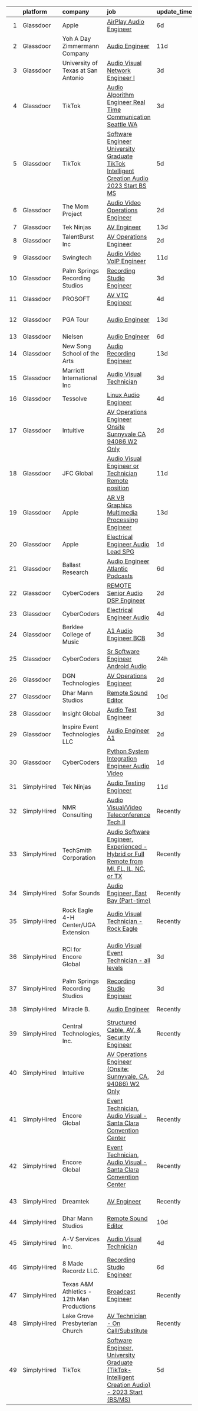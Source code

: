 

|    | platform    | company                                    | job                                                                                                                                                                                                                                                                                                                                                                                                                                                                                                                                                                                                                                                                                                                                                                                                                                                                                                                                                                                                                                                                                                                                                                                                                                                                                                                                                                                                                                                          | update_time   | location                               |
|---:|:------------|:-------------------------------------------|:-------------------------------------------------------------------------------------------------------------------------------------------------------------------------------------------------------------------------------------------------------------------------------------------------------------------------------------------------------------------------------------------------------------------------------------------------------------------------------------------------------------------------------------------------------------------------------------------------------------------------------------------------------------------------------------------------------------------------------------------------------------------------------------------------------------------------------------------------------------------------------------------------------------------------------------------------------------------------------------------------------------------------------------------------------------------------------------------------------------------------------------------------------------------------------------------------------------------------------------------------------------------------------------------------------------------------------------------------------------------------------------------------------------------------------------------------------------|:--------------|:---------------------------------------|
|  1 | Glassdoor   | Apple                                      | [AirPlay Audio Engineer](https://www.glassdoor.com/partner/jobListing.htm?pos=102&ao=1110586&s=58&guid=00000183c0c074f4b29c516a25398500&src=GD_JOB_AD&t=SR&vt=w&cs=1_a24e1bba&cb=1665386182299&jobListingId=1008182354004&cpc=F41FEAB56D215062&jrtk=3-0-1gf0c0t8njijt801-1gf0c0t9b2962000-af61adaacf7543c6--6NYlbfkN0BvKrLyj5gPmtZO9T8euul8TCxuuKNOtzRJOomxnwSEodTz2Bc-sPZlC5mDe-NOaJgYw1RELuyvyoCCPpQdcEbzX9gEuKnqfYl9Xn3EqMjxROd7JthI1LBIhPtXZlwZIPbt6Dvwy1rBA5o76PzdLSSXGFAkPY6uq7juSLfv5N34CIyrfCOMwI8XDoGB65tYR7XGD5P3rW0x8HbU5W3VHiQHieuMY-d2vi53jOAU9OGKad_yVs8dCNu_tDLMC4p2HizPzkiupHO433d9mILhzFkdei51yJAVf6KBn_wKASSenIDAp-EyquvxZTDkVHJ1eG-y56r4FGctC46DO6175IQQbXz692SvThrZ_qMDnvnLn9JQKS_pY8YRq7_23qxljtq92pAPBt70-4XgeV0e0xGKEYUQpYMR2hCpGmk9jCIFDR1sSv_Fi01fZkpOMzlupycT1oZIpmjeQTjsirQofmSosbfrfnYDOFSAVcX25GNrl8d1t618_p96hGr04unsVfQeLzEFyYhrof_EVK2N1XOTwA8muEKiUr4AekmLZw-2dzFYRnHW63rGiiylGC9ZUuhDC1bKHyblhw4fK_FblRS6LlHdcQOJZR__ma5BcZQhg_CxmTonIQlz8oopWJaxo8t3p8Fd-_JCdMDponL-KMgt8AEr7lVeFCm6qMaiDpLkk2bH_NhNxbEHuEFRJ8AnYsGjDtr_nLWQqXeogH1yNOdeCGX4FtY5G3PpX2MOvGyocB0tOpt6QrmJ4QR0m1HACJlgrF02V7ECVNSu_QlNfeMtSYZKN8vE1Pn1q25TwrMkD9HkAtpLHJuZjms7GkZP3PvxCqpm7JzvFaxvavnolYdZK4eI1MtF9w-T4cljb1MbCYPr_xtYydXXXmV489eJSLEPYHkBTdRsHDz5hIZJCXW7scPPBEMj8-X0D91hpoBXGK7VVfgrILpVfiWwGvQ3gD3-Y_wB8Tf-pEfRCiO3b7fkneNxPjxu6jzLrC9CGARU1s25nmIlI6eiD4OAE6URrncgp-8zhsj8KQ%3D%3D)                                                     | 6d            | San Diego, CA                          |
|  2 | Glassdoor   | Yoh  A Day   Zimmermann Company            | [Audio Engineer](https://www.glassdoor.com/partner/jobListing.htm?pos=110&ao=1110586&s=58&guid=00000183c0c074f4b29c516a25398500&src=GD_JOB_AD&t=SR&vt=w&ea=1&cs=1_43dc5e5a&cb=1665386182300&jobListingId=1008168977319&cpc=9908D8D4413DBB8A&jrtk=3-0-1gf0c0t8njijt801-1gf0c0t9b2962000-991c00727ab04666--6NYlbfkN0Ae6Qmv8rNb3d5rEsMPL_plhvilYeiJERi7JqghURwQ9bm7MqXbBAiykq53oyuhTftnGAEDjtrdvEKax9TaOAE1vGQZh0nFZESjP4VYG_7xSa_4rWCEzrWKocbR0_nCNRLBawiRYlgqbknJU7O6mf-aC3mcHQ-aoKhZE82IxCKpDPnzxA96Pt7pbYK4I6-SDPvGFYLFwgBxv6SIEPL8_81f_LLJOjfxAGx-Bp_6RFKlYpetoqJrRnUpTzsmdbppx5-AVpqrsDqHzU2CyrGYOOWGe1oczan1mm1EJHDCJq9BgaMNoNpjsyhlD_QjvUHA2DJw-2cvPDS0eHgA53WLFOu1KSsLuu8b7e8LUuEu8g-fmjeavWYsld96cvqn77geYOLtvh0syVSWvbzlkH5zrdhYVE8LOt2BbR_OlRQtuUZnVu8gagmhJGskuKnRODiBKfUIpLpqe_tLdYqnjjPZMm-n18BI0X1tYr7FMFOc8kTlLA%3D%3D)                                                                                                                                                                                                                                                                                                                                                                                                                                                                                                                                                                                                                        | 11d           | New York, NY                           |
|  3 | Glassdoor   | University of Texas at San Antonio         | [Audio Visual Network Engineer I](https://www.glassdoor.com/partner/jobListing.htm?pos=124&ao=1136043&s=58&guid=00000183c0c074f4b29c516a25398500&src=GD_JOB_AD&t=SR&vt=w&cs=1_a95732a0&cb=1665386182301&jobListingId=1008188227188&jrtk=3-0-1gf0c0t8njijt801-1gf0c0t9b2962000-1554d875a6262ffc-)                                                                                                                                                                                                                                                                                                                                                                                                                                                                                                                                                                                                                                                                                                                                                                                                                                                                                                                                                                                                                                                                                                                                                             | 3d            | San Antonio, TX                        |
|  4 | Glassdoor   | TikTok                                     | [Audio Algorithm Engineer  Real Time Communication  Seattle  WA ](https://www.glassdoor.com/partner/jobListing.htm?pos=125&ao=1136043&s=58&guid=00000183c0c074f4b29c516a25398500&src=GD_JOB_AD&t=SR&vt=w&cs=1_a9187c8d&cb=1665386182301&jobListingId=1008190480480&jrtk=3-0-1gf0c0t8njijt801-1gf0c0t9b2962000-2da2098a61b52854-)                                                                                                                                                                                                                                                                                                                                                                                                                                                                                                                                                                                                                                                                                                                                                                                                                                                                                                                                                                                                                                                                                                                             | 3d            | Seattle, WA                            |
|  5 | Glassdoor   | TikTok                                     | [Software Engineer  University Graduate  TikTok Intelligent Creation Audio    2023 Start  BS MS ](https://www.glassdoor.com/partner/jobListing.htm?pos=122&ao=1136043&s=58&guid=00000183c0c074f4b29c516a25398500&src=GD_JOB_AD&t=SR&vt=w&cs=1_7ec8dffc&cb=1665386182301&jobListingId=1008183407970&jrtk=3-0-1gf0c0t8njijt801-1gf0c0t9b2962000-f59c0af007e926a3-)                                                                                                                                                                                                                                                                                                                                                                                                                                                                                                                                                                                                                                                                                                                                                                                                                                                                                                                                                                                                                                                                                             | 5d            | Mountain View, CA                      |
|  6 | Glassdoor   | The Mom Project                            | [Audio Video Operations Engineer](https://www.glassdoor.com/partner/jobListing.htm?pos=108&ao=1110586&s=58&guid=00000183c0c074f4b29c516a25398500&src=GD_JOB_AD&t=SR&vt=w&cs=1_2119bf95&cb=1665386182300&jobListingId=1008193384349&cpc=9C2286EA3771AAF6&jrtk=3-0-1gf0c0t8njijt801-1gf0c0t9b2962000-777f6ff16863c816--6NYlbfkN0BDp_epf89aHDQhKpPegNJQ_ldQpEFZQsM9OcONMGxWx6pU56EKHF58QjVdAUvn2gVgwXDp70R0KkHu0kJe8u1yukRo0BSdlhu3a4lYEZF-FRALoAwhMKb7H5q2x7NewqjM5yLDFiFETIf9j6oHzqRcVdzRn-liZxBjS_HcqgJJHlZGNYY9rkXNEhb3hxz_8vpXWTTpl9RStSQzS5xX-ajXHQESoa8Duw0AYRsvJsh5eQpbfRBt4og3-wVvlJokLHa1fCurF8yKwjSvZUCl6mCXxeDqb8shvZ6mX7ODUYJW6FY7zit0Dgs-PnjrzOfxtg3LEfZsRiyqggMwtgMKG6upFE15Ge6aIZMIXio1_s0i7Mc-Td4WVeF1rNOb_ofKfbpMGPNHcBPN6sj0j1iQtQUWpOyT2dFAzFv-WCY3lIsYWMT19d1VOWE5fak6aFBOjYi30q8sfrtpmLRIrppgBLSjQHrkJ1OUdTjJCR7L_ytV5QNvXTTvKYebq1j9k9OHSkgU_7Ead1oUxhVGPQhmOzqxnEw33bRHhkx69GwuBVT50LZUx94mXapZQPmFdpjCD0Rt09VaRObvUF0uIx_AKikl)                                                                                                                                                                                                                                                                                                                                                                                                                                                                                                        | 2d            | Sunnyvale, CA                          |
|  7 | Glassdoor   | Tek Ninjas                                 | [AV Engineer](https://www.glassdoor.com/partner/jobListing.htm?pos=127&ao=1136043&s=58&guid=00000183c0c074f4b29c516a25398500&src=GD_JOB_AD&t=SR&vt=w&cs=1_af470d06&cb=1665386182302&jobListingId=1008162813217&jrtk=3-0-1gf0c0t8njijt801-1gf0c0t9b2962000-3722f641e0a8c1a9-)                                                                                                                                                                                                                                                                                                                                                                                                                                                                                                                                                                                                                                                                                                                                                                                                                                                                                                                                                                                                                                                                                                                                                                                 | 13d           | Quincy, MA                             |
|  8 | Glassdoor   | TalentBurst  Inc                           | [AV Operations Engineer](https://www.glassdoor.com/partner/jobListing.htm?pos=115&ao=1110586&s=58&guid=00000183c0c074f4b29c516a25398500&src=GD_JOB_AD&t=SR&vt=w&ea=1&cs=1_51a83cb8&cb=1665386182301&jobListingId=1008192386710&cpc=32EE424DE2B657EB&jrtk=3-0-1gf0c0t8njijt801-1gf0c0t9b2962000-903372ee6c6161b3--6NYlbfkN0AytblDjMhCTRr2PwXSTF3LlCyagmIhB_qBKYhkTsU9J6pvV_lWwrq0CuHUcQculQNEmq6qQoiB3Ir5Bh7P8TAqo_h1iYOmNaJ86JDNUDbdi0fPNwcQTRYGJERhl_0u5UtpeIr0SlhA0ZddmFGyFdrCHunHpL0gn5BTiqJw3Wl4ypaMY67JkNLTzSBNfmnphgnxi4j_fJgzJMbEzm4Mf2iIQO21MRLXyqfz4R-yEn23628SfvS1rYNAlBN7zfDedLSpSSFc1fyXQX1hdZdSZRUI8thnxIRAg6qntgugegjJkD2GlzINvnHmxMv_FcOjJGrvG2vxZRFE5pPJ5AJr7KTeMGTvHXbiq8UsGjZ9UONiaJh4FDT9MOaFx0r2ciqqy0gnPQVZkb9Htldjye3N-kK5Ss25v0EKMnDXBaKrmx4lk31ZaLuDGLnAgapMnTLmhsoc8y2_29zfmqY5OcpmbPuvadrjAJhzJrdfDVRNK3ipSCbiMVER9FC7XwwK3PG24uFkmxZYEo_BxCcGnqggMy24)                                                                                                                                                                                                                                                                                                                                                                                                                                                                                                                                                                            | 2d            | Sunnyvale, CA                          |
|  9 | Glassdoor   | Swingtech                                  | [Audio Video VoIP Engineer](https://www.glassdoor.com/partner/jobListing.htm?pos=103&ao=1110586&s=58&guid=00000183c0c074f4b29c516a25398500&src=GD_JOB_AD&t=SR&vt=w&cs=1_93144fdc&cb=1665386182299&jobListingId=1008168400054&cpc=E1C07D31E98CBB16&jrtk=3-0-1gf0c0t8njijt801-1gf0c0t9b2962000-e3b7c9fa7d4441b9--6NYlbfkN0Aj5i5kLpJoGLq7fJew31zVpWUSo-bM49eqNcHkU7Il0VVV2swAUDTNd6_r5nhCGIIGiNYaiDbWVbwCImSu5s0uZfT9zXwgRdLHfbgQc8PRN64tmZvu6YjCGk6gCkMOpOpVmAU3ptR11DjJrjVrer0V2F4uman7DMsvYdnbdd8NLjyc-A433gXQapAN3_pLlKV3nhHkN7eGnQrplpEtpwzVTiUefrdkiJpz_5sRwCMYUcL7AFAVxUiAYMEg09b-JQBTyAYLGYsF2e4vCdmMHg5W8BlXi-tgnqjMXR8dnXHJQRDkavMEgevuxRTxw6L7bdt8KMDaPiPfo9cibzEoDBN5TPtLs8FYfalzLGW6mPdDM3CsKGBQIOFYjfUX6KH98epvlwHfgKtY9p9GTovOps4ewSc_xgY0JGYKcONtY2hX0j9bnc-NWkreq6zWA2uZujF0DccOncri2oGIEsSlRIXw6AczvPxA8II%3D)                                                                                                                                                                                                                                                                                                                                                                                                                                                                                                                                                                                                                                | 11d           | Washington, DC                         |
| 10 | Glassdoor   | Palm Springs Recording Studios             | [Recording Studio Engineer](https://www.glassdoor.com/partner/jobListing.htm?pos=106&ao=1110586&s=58&guid=00000183c0c074f4b29c516a25398500&src=GD_JOB_AD&t=SR&vt=w&ea=1&cs=1_b4035699&cb=1665386182300&jobListingId=1008189291456&cpc=6FC5BA77C9A4CD78&jrtk=3-0-1gf0c0t8njijt801-1gf0c0t9b2962000-dd71ec73cd539f2a--6NYlbfkN0ATuzukLZvOA7Cxi5gGVTPK8s05ijijAIGQnHXs5Od0X7dJhkhquRt_72Gdk-6ul-5iUfwL1toi6BVn2GC0oJKyZvACafq8_vWUnCCK0dhaRrB1okxztmrqD2GvQtKV20Rhhbot858KbsugdMtaht0gaz8AQVi4ecatEnVaD4NsDGfKOaL6ZwvYb47II9M1OfIcIs_gFRlKPxhWkMk4zat1pQVJejvHFpfp61_B4N6JgRkaWQCyRoC4UaU4mJ1jihmh1o-tX-wL029pWXRC3RwF7TNTMzC2yiDsgZZCQStyx1cdc6uTGwcCsq81gDXHCX6HePL_1eK4R0sY6R_RfYsP_09FE0R0l6mC1eh8GLJD8RXCqeZM3AEJZw6BiDXukk6vStPgEuYkzeSA0EWkZgq32wFItf_vMt4zZE0AFg0F3BhFBwf2j30IlIs1NTQuDWCCGssqTVmjfAauSsKC42X6YLHpfqoUJhd5RK8ajBHkoqOBtTaqBjKjcBpfW1tCtNsaXFYOJ6xxfg%3D%3D)                                                                                                                                                                                                                                                                                                                                                                                                                                                                                                                                                                             | 3d            | Palm Springs, CA                       |
| 11 | Glassdoor   | PROSOFT                                    | [AV VTC Engineer](https://www.glassdoor.com/partner/jobListing.htm?pos=101&ao=1110586&s=58&guid=00000183c0c074f4b29c516a25398500&src=GD_JOB_AD&t=SR&vt=w&cs=1_cd047ca8&cb=1665386182299&jobListingId=1008186824374&cpc=F7BF06EBECC7ADF5&jrtk=3-0-1gf0c0t8njijt801-1gf0c0t9b2962000-7cc49aa446453d0c--6NYlbfkN0D9Tns26dJe0YZYfeLHCISRai-gqSW4bi9E-yWY-TDNnKMjI8JlI-HpBwE7hrzWZwRpO0YNmDHaqonRak7NQ_TYSLBaFn-S95zd_f8wcR31_rL5V2vE7IonuAWX39QS5mD8FLm4Zy7es3Tiu_fZEYbTPb0V0ZvCldxjB5aLnaiQCuOv30T2OFzMtbKQ_cAROPAXk-DBRYgu9rpN2c6avKQI3SfhD2ky7nB8Ypg5hol5EvGe6Z46BeH6RajKtGXMViIY2VYZATPGJb1gFTYhdsiDaxAB1zxjyfipNxb-EqeGO2U8U_nB4TrJWrRYk8fe8QgHTmdZyWD4kTxPz8Tv1HzzxR2Fm6rpVfboDHjgT9Vb8HIduFy0AfnG1B5qTyW75DJJYyJpZM0lYb8ouJ8kpcPWBDEdW5HvxzVKPpuOoPNzwqq5ioyoKrFIZfAotAMTIaPztw078DtRGT5eaD6jr_xM5WUDk9cyu7vlXpiSaD1sOsqJJwn7akFbRiVyEW8gxCD-2kXrJgr18bAiqC_x7NfHttJIqXEG_NwpVBuAwO6KhQ%3D%3D)                                                                                                                                                                                                                                                                                                                                                                                                                                                                                                                                                            | 4d            | Norfolk, VA                            |
| 12 | Glassdoor   | PGA Tour                                   | [Audio Engineer](https://www.glassdoor.com/partner/jobListing.htm?pos=121&ao=1136043&s=58&guid=00000183c0c074f4b29c516a25398500&src=GD_JOB_AD&t=SR&vt=w&cs=1_2d692f7d&cb=1665386182301&jobListingId=1008163301195&jrtk=3-0-1gf0c0t8njijt801-1gf0c0t9b2962000-52dca1eeb2ad3cf6-)                                                                                                                                                                                                                                                                                                                                                                                                                                                                                                                                                                                                                                                                                                                                                                                                                                                                                                                                                                                                                                                                                                                                                                              | 13d           | Saint Augustine, FL                    |
| 13 | Glassdoor   | Nielsen                                    | [Audio Engineer](https://www.glassdoor.com/partner/jobListing.htm?pos=119&ao=1136043&s=58&guid=00000183c0c074f4b29c516a25398500&src=GD_JOB_AD&t=SR&vt=w&ea=1&cs=1_67e7d5fa&cb=1665386182301&jobListingId=1008181738830&jrtk=3-0-1gf0c0t8njijt801-1gf0c0t9b2962000-50aa08a638fcb56f-)                                                                                                                                                                                                                                                                                                                                                                                                                                                                                                                                                                                                                                                                                                                                                                                                                                                                                                                                                                                                                                                                                                                                                                         | 6d            | Oldsmar, FL                            |
| 14 | Glassdoor   | New Song School of the Arts                | [Audio Recording Engineer](https://www.glassdoor.com/partner/jobListing.htm?pos=126&ao=1136043&s=58&guid=00000183c0c074f4b29c516a25398500&src=GD_JOB_AD&t=SR&vt=w&ea=1&cs=1_99351630&cb=1665386182302&jobListingId=1008162951940&jrtk=3-0-1gf0c0t8njijt801-1gf0c0t9b2962000-749b2f2d781b048f-)                                                                                                                                                                                                                                                                                                                                                                                                                                                                                                                                                                                                                                                                                                                                                                                                                                                                                                                                                                                                                                                                                                                                                               | 13d           | Argyle, TX                             |
| 15 | Glassdoor   | Marriott International  Inc                | [Audio Visual Technician](https://www.glassdoor.com/partner/jobListing.htm?pos=107&ao=1110586&s=58&guid=00000183c0c074f4b29c516a25398500&src=GD_JOB_AD&t=SR&vt=w&cs=1_2dcfe3aa&cb=1665386182299&jobListingId=1008189228521&cpc=C4A69CCDBB3B9599&jrtk=3-0-1gf0c0t8njijt801-1gf0c0t9b2962000-6bd999631cf2c75b--6NYlbfkN0CvcOvutB__BsZXv3UuBC3FhXw9PuZvC3qMMVEQ8wJjBbQGazgwJZySQN3y1F318My5GdNseZKL2Iev0_X9zIiSGMBrzXtM3PD2dOhCIY9J0lAzEEycUuGiAcR3kfVP0a9GFfCCC1J84HLpXe5_6P8iQs0JqrXveqdPr5oA139le0KL_AiV3CH0uGDkkRGB3pO3iFwxJxpR2uXYOkfir9_JXw91wiXOB-nv-xTPEpRCwl6l3xwnpfXUXafv0PuYdBDTSkOfgx71zEonKgCu0Fq-bzBourAyRrzJymtH64WULAJk_JW2-bCELHf0yFbKV6dqjpurg_5bI6oCKwJNvDwlI8JmgY_W1CHaQB-FhKbPPhiOypeuhrxEzY4ks0EuSozxh2YSYkoLEw7XtB_5lsMxRcIXRnXAEyajk2oQkd2xRUbK5TUZiyWgI89thRM_W0yUh8AbXH6a1_Xg_sPlRp7kClMaz7GMpqRDUQOh-A18Rl789b4GriRKr7knHpk0DJWxv4FG3Yw5RkGlJBMuTantz-o_BYyF8ElQiwOIn9SZcZz2gfN0LhBSUZVmMDAP-89UY89qHVY8BQ%3D%3D)                                                                                                                                                                                                                                                                                                                                                                                                                                                                                                                    | 3d            | Miami, FL                              |
| 16 | Glassdoor   | Tessolve                                   | [Linux Audio Engineer](https://www.glassdoor.com/partner/jobListing.htm?pos=123&ao=1136043&s=58&guid=00000183c0c074f4b29c516a25398500&src=GD_JOB_AD&t=SR&vt=w&ea=1&cs=1_a8f5a1ae&cb=1665386182301&jobListingId=1008185775131&jrtk=3-0-1gf0c0t8njijt801-1gf0c0t9b2962000-60070f1b9f6e582d-)                                                                                                                                                                                                                                                                                                                                                                                                                                                                                                                                                                                                                                                                                                                                                                                                                                                                                                                                                                                                                                                                                                                                                                   | 4d            | Sunnyvale, CA                          |
| 17 | Glassdoor   | Intuitive                                  | [AV Operations Engineer  Onsite  Sunnyvale  CA  94086  W2 Only](https://www.glassdoor.com/partner/jobListing.htm?pos=109&ao=1110586&s=58&guid=00000183c0c074f4b29c516a25398500&src=GD_JOB_AD&t=SR&vt=w&ea=1&cs=1_1347b2dc&cb=1665386182300&jobListingId=1008192848408&cpc=2CAED5C921A5F994&jrtk=3-0-1gf0c0t8njijt801-1gf0c0t9b2962000-f7cbed88f671edf3--6NYlbfkN0Da55cD5SyBLpPH7k1CrVrulUOH2z8rmQzTVue5eMZiIWMOESjNKa5vE6wb6xy703loNj06p2Om9u_r6Q1iXevpadrIibcEn_4v8nMDpkoWA4kzf3F5evu3tq-JJLJ5yeY0JuojN5M9lBlkHRvX6OdhgXMK_cb4oFwUV1mbQRlbHL8-RttKJjJ3dfPoOOCL8M9I0R6AqFO_y-vjnCrE4YGrg0BFQPrjNdV9zrPls3kuh0ntsTJn5bq-zorb1xka-tEh5_H0wbBmpt01AImy9jISI8bh29Smk2AnkDEw8mHXU5bAK-dA3247RfDd5dXdQKtBPYN-x7S3hNxXYTSaFqflXuBQ6SM0vxZ2EgvoZE4Qp7kqRZtBHntEGJzVUDzy3W1wm1zrJipoQlmsIRk8KZPM3u0dqKiPjXelcMdEQDTW72OTCuWRrK-TDPbgJpGytu70TVAXERizmffJXenm9zooaxHBk1FtrfiKKjv1b8lsPyFurAn1ulBz5vwZnkIp6cZ87r90gkADBXUS3WhDZivaONTwPFjlK2ao96Fzbw_vvIO0fTqPfiWCYdaJEU5x3nzRnGrUR8DjgKcYCraUhXi4SIeYngZpmLbY9GD9EFEJ9qMaiysxA-tUYyS98QWElrM%3D)                                                                                                                                                                                                                                                                                                                                                                                                                       | 2d            | Sunnyvale, CA                          |
| 18 | Glassdoor   | JFC Global                                 | [Audio  Visual Engineer or Technician   Remote position ](https://www.glassdoor.com/partner/jobListing.htm?pos=117&ao=1110586&s=58&guid=00000183c0c074f4b29c516a25398500&src=GD_JOB_AD&t=SR&vt=w&ea=1&cs=1_08450c37&cb=1665386182301&jobListingId=1008167977519&cpc=2CAED5C921A5F994&jrtk=3-0-1gf0c0t8njijt801-1gf0c0t9b2962000-e3e3916c91ddadb4--6NYlbfkN0CTchQM2BHVwpx1ktW2NlScLUjL7QVSfIE1jdaBK1YcLNLf_8bPQDAIMDHjBf088y16vRwN2qhPwo3S04cJOsjtKBC8lu8m3rOqgbNa2m6pp-w-d7viOxf1mSO8BnrS3-PvzHC7LbQy670H1AVIyckSHUAo0zI413rI9FUJxlujZ1oQz2c-c4kHx753fyfUV_wu1Hg3SvwDAIHVptBH_UGdy5TAbczYXohm6XgC5nCxSGDfCjminj0ldLQ2vKakyxUtjueTO2PefhqPvC5VGal50h9nqRm4JvIQYvQd3OvxQYP0McoDR_rZz99_ENw42Degfe0lHP5PQhJaErXSYVKaJaEa79b_7E8D7msYnuu6Ynfhzmta-dK_YSQv-eHbZw9bSEqKDmlPnJa1YHXrTezuNvsVe8ytBI0sDyIRrx8Iq5NQtj7iUKREXqJVYw-lSqPHi-Fan0hK65vdRWY_38KDZn5H1sAf2VV6SPLIpgPUKAXJ_1BIB3ywp4ZEJ42CB4pW6JnmGC-i-R9L3s9z6sU3rFlmFqC_Zk7N0dqNMTIQOpe_lHpewPcS)                                                                                                                                                                                                                                                                                                                                                                                                                                                                                                           | 11d           | Camp Hill, PA                          |
| 19 | Glassdoor   | Apple                                      | [AR VR Graphics Multimedia Processing Engineer](https://www.glassdoor.com/partner/jobListing.htm?pos=105&ao=1110586&s=58&guid=00000183c0c074f4b29c516a25398500&src=GD_JOB_AD&t=SR&vt=w&cs=1_9841289f&cb=1665386182299&jobListingId=1008162438641&cpc=8795CF9063CD573D&jrtk=3-0-1gf0c0t8njijt801-1gf0c0t9b2962000-e2466d5ed136c669--6NYlbfkN0BvKrLyj5gPmtZO9T8euul8TCxuuKNOtzRJOomxnwSEodTz2Bc-sPZlADHp0xxmf8UfeVqCPVIUO3RSs_mN6BhxbEsCq2V23LosBu2yvHYw2y0Piyz8VULWaQyo7abGRlvTH_yWXVJ4Wdqw_u0L2TEdczaJvFwC7DwCjG7-WeJ0CDGdh8kBhgAeoHb5lPbf9RF26TgtgwCUgZ1DBXh3iM6myP00ksDVlbVjDo0Yl0ptDwQckS5DmEK4uR-oK8Vj-ZxXLvyuIXZNkx0TzHndHJNPTkWSViHZgA1SDjjC1IZ9w4NJmFIUJcTJ8fe8l7ack5AIZ_XgDw9z6zSEcnnOcfKupl4oTFHT8leS-m1tgwgRFwRGKXgA0jtPff5aEryJR4IKfX-qzPILlV7hYeTEIxOT_F-ZeHdRf79p9g5Jv5FDw9XSViA7bVE10fPCPsUCxrDf1Y76LZ6mSiGFIm6trovSvWSWc1dBCOkTvo3lTIwsDnld31cis6xgr6vocProtF-cjTiQP0yucloBmDjNeYkDGEGn-QZieED13Y6yGXayYYinqj2Tzdi-Ymodos4WMTLbntRxxBClcWKjzmNxFnRrxcGy4zJ73OaDbj1oLoenSVbvTRXlL9vq7RBll16MhWSjd2zWtUu47zUgCmiDung3F_cRhe5t50JFa1k1w0DZ_v4MyrdcqR1ra5dDKuGDMkhlhnhwpSFOJeyeKy8knUIJy3Ko2yxHo3uCLor0zFdACX1Ur9TVSBqZ5rvKcEnyRuKFRg8jgxJ4dOm311_e6CMSZynndvaCUy14bDGK8C1FhIGekLmoYuK505auQOSHN_SanzKDyA9f03zwu8Rl_4nV0DKPCg6Xy0OTtHpxNU09DufLdsOe-Z_Zw2poibSE0unvZHN9Tj3tIZ-sjHS0ZMFMD1JXFuhML0CBE6sFXJkfxE3l7UMJkXlwsVQ1v3rGQCA-8myrPVyF6xGnjMeh1TVghq9aGSwdpW6RCUyy-rX-X8YBCnedsZKd0ZtWoHclrHDd-bXWQrZz47OYOBhB3y5BK8Tm8XqcIr4%3D)            | 13d           | Austin, TX                             |
| 20 | Glassdoor   | Apple                                      | [Electrical Engineer Audio Lead   SPG](https://www.glassdoor.com/partner/jobListing.htm?pos=104&ao=1110586&s=58&guid=00000183c0c074f4b29c516a25398500&src=GD_JOB_AD&t=SR&vt=w&cs=1_ecee1374&cb=1665386182299&jobListingId=1008193747734&cpc=9908D8D4413DBB8A&jrtk=3-0-1gf0c0t8njijt801-1gf0c0t9b2962000-ca051b33dd59548a--6NYlbfkN0BvKrLyj5gPmtZO9T8euul8TCxuuKNOtzRJOomxnwSEodTz2Bc-sPZlO_uSwsktAegdQzPy0_aUdxhYyL0k_b6ttME1gi3dpQbLw_vHu6jLmz4Ka67m3iDq-cwZQNqQ5fiw67bO8E6zZ-PUTyjpCJNwoJfH0bwlJsJEf_1Wg41XWbM01tA1YbXToaHiQYvoN7eDXAGjq3fgr4Pp-Cg9YxS6QcWXZ9XobfhL5BTkYvZdU7K9qnFJC9c4ynDRk2k031G4A0XlcvWS-2vPijxXL8qMSpLdjA9GEgs1Qaeqt4u9OSSC7ZqrtIO66Pa3wBOV0hmCkF2JBdTKnClI9omD8BrjR_A7h6CsRgxMwQtiXj1a4c7FnRBWVGNnv42ta04LnndiuBW4blL3MOznKD_Y2dv10YFdcINxC2y36XJfjQ1_6FzH0ghGuFNk5fZH55JBcswFOEad01sCBoav437618o7LCIkbDZ8H69Yk2MgFAQHYGcDeyq9JDmX3DpIjlNEudMmEbVu-ogXBrgBdEYAWNYanC8gU3k2v2u5mwpszoSQRAk_CgiRlmNAJVsSni5C_8dIAyQ1P0YtZnR4a21RbyFE7g3AMDPTnXziM5J9wvwBDgjwP28YPNOWWb_qK64sDfQ5uCb1VV9xoGFZPCGRz0MgrJ3oJRlTg7Rede9Z6hFdjGDZh04Rcp3mKTaGyMHlyk-PdxoJbP0mQ1sbVm95cLzQSUwh5m_WK2km6lmx5H-4qARvLiOYW_6Vz3zMI97_vTnbTH2OOSvAKT6cXHzbBxFM4mmPyjLsReN2ZHMzYVEgTW6Gi_sm3AUQg0GJWST1dSBGjHnof35KP1XGWouNR4jGAfCorW-vfOhVDZm7M0YrWFV-7xaIXsUi3WwKv_OP-jH2hdTNZRPJ2IPYoui1HJBX16U6gwakk-7elMJ61wdDyEl2kuD0oH7jjsWVVwImiVC6m6ExSZg7KWVn7gpwvuhNhDvRACx-WNm5cQZXvJV_NFLUv9zgqfTwpvhCOu1uHxZn8oY-erN0QfnN6LiLOyjw)                                   | 1d            | Cupertino, CA                          |
| 21 | Glassdoor   | Ballast Research                           | [Audio Engineer  Atlantic Podcasts](https://www.glassdoor.com/partner/jobListing.htm?pos=130&ao=1136043&s=58&guid=00000183c0c074f4b29c516a25398500&src=GD_JOB_AD&t=SR&vt=w&cs=1_35375e73&cb=1665386182302&jobListingId=1008181361743&jrtk=3-0-1gf0c0t8njijt801-1gf0c0t9b2962000-d0de703894faf786-)                                                                                                                                                                                                                                                                                                                                                                                                                                                                                                                                                                                                                                                                                                                                                                                                                                                                                                                                                                                                                                                                                                                                                           | 6d            | Washington, DC                         |
| 22 | Glassdoor   | CyberCoders                                | [REMOTE Senior Audio DSP Engineer](https://www.glassdoor.com/partner/jobListing.htm?pos=111&ao=1110586&s=58&guid=00000183c0c074f4b29c516a25398500&src=GD_JOB_AD&t=SR&vt=w&ea=1&cs=1_56cd04c7&cb=1665386182300&jobListingId=1008193290226&cpc=FB7E4A1762AE5BEC&jrtk=3-0-1gf0c0t8njijt801-1gf0c0t9b2962000-63ed3a67c123dc7f--6NYlbfkN0CpFJQzrgRR8WqXWK1qKKEqALWJw739KlKqr2H-MSI4eoBlI4EFrmor2FYZMP3muM3M7R2TWRzZ22UoB3fBvHEhu76qLO_BpkaoUjzQG6b0glh9R-vgvzmgi7WtMpdt1VEbwPLwufVdSlUwol7KhDVpKngKjkmSBV7a3yH9j_Y1692h_QYC3cctib2E15kW6uam_2Sw1xDNgIaW9hZ313HlFbQTIsOQ1NzcEV961JhE4g4lwXoSf17NqdLtQnIBEczH9ZtGNlOeRPBYlDhf14q7SU0AkrN36ZixTIQ5eWMvgOj_UmL_DK6RhTqIFwpKYAcC7-M9LiRyExMxnVmLHIJtxj3_PeSrhfH7mN7_BIU1z5julspdwGPXhVvalyAoSCpV5Cl9J3f7Y8Z2auW-odZcte4QAfORdnUFq2ZuiOhnG43kcsL6zxcrWWzfpzrActWuoEiAeZfZ0QM7dxY0HXnvON7k2Qmp66KcuTd0TqGmQjMADDI4bcwy7peCmzLgfS8SVA5jLBH3T_HVpCxv7a1ezYqD8Y9BLi5bxk_iO_yYU_AvNQT9emewYh5SP1_eQjfduwsCfItILSdKp3b7n8Juqsd785wSvOegKBngnL33-cUaV3qo1FU4tWuq17KbzzBC7m371RjV6AFCFehgkpxGHyodwApTJeNRHcMhd4Bm2XH7rrKEgNfVAnvzFWPmDoy0Keg_HhkbPNZtZra0MlipcFmV4q3crZGuEbB06pbIME9QC-skj9yFpb_0tQGvZ-k497970eKJw0auxVJLrRNrL8cTcrTv8PQZ-8TI9ejJK1KNoy6vO_UrfOC6QRD488Iw4mB9ktIZ8ZMD0MSDcmn01cVDFM9CTYKO-FItZ8iRWEFzFT-2jnmBGoiEzp-fMEo6EBStLu7Nk0rIL7kn6ehSYsvq-xDT9av3gJaIsuXmd8T_whcnUpjLRp3Il1-ALQ7O14sUFdjXX7SMjb4sExjTI3dc4rGh02S-GPFIxNx7Cj43jwXONfqnwFwLc2H7W0mum3CBIm412sI0YN6SRfhMmlJdUOt_aIQ%3D)                    | 2d            | Owatonna, MN                           |
| 23 | Glassdoor   | CyberCoders                                | [Electrical Engineer   Audio](https://www.glassdoor.com/partner/jobListing.htm?pos=113&ao=1110586&s=58&guid=00000183c0c074f4b29c516a25398500&src=GD_JOB_AD&t=SR&vt=w&ea=1&cs=1_9bfc776f&cb=1665386182300&jobListingId=1008187968774&cpc=C4A69CCDBB3B9599&jrtk=3-0-1gf0c0t8njijt801-1gf0c0t9b2962000-b83935b8d1df2b1a--6NYlbfkN0CpFJQzrgRR8WqXWK1qKKEqALWJw739KlKqr2H-MSI4eoBlI4EFrmor2FYZMP3muM0XWsLqOLc1LZFZ3FCMyiFT11vCJvLFE5CwL2f5K2qEJMrVyqW_VzCtdxzJfJG_8CjS9YprHI5cmJ0V0EjPrhcWf1S5BWSXgKYJ4aRD86l8juzFS4fLBZGENIfg2JadzIW1gzmda8KdQv2gGoiDcD8byDhFgxZ5yOuN6bAyU5WRTWm1WftVqcQgE96New701uZ-UJ037nQljeA2lZYMVUBj3fPxu8dcJdQehZ3KMuqHosJb-cosK_1URNRJ_nqcO6NJQvXqtsqHEtuuqcrHcU4u-YTv7f9diEWVtYpLcWCV2DqHyzfjxRE5DvP3gq1ueh07WWId1CHv2AEpmp9dgSS_GmcjooPlgpi7dQNx6K3r1hCXBhomZ-rdsiYq-gMs_7UKLW6_1WhcezBdiUufuvxx0YL6sX6Nb7dbV9Um_MBM4R48kDvj0eFQQpRh7wVniOv8b-6ILd3gxydjVOS5INw5GvxIhmZX3LnQEh9DOc3wtvGPu3l00AU9FhmlGondeMygrXGGmz-KAhPvKgzpdStWmRYUsjNMJKuzrUge2V_-zibTu4bqzTz-qli5y104jvEFCPLcSnYhbwqgNZHLJkBrqcnsvwMCahHlK3uuPt1hMFvy-mt-0_Q-kg6Nr35tsyYu6LjqwSaYM6ANfv2ne0fzxFEsdpSXlafDe9q5e-ChU64YGcX4Qqu95ST46ncyWftSdLD6Q_r8VkkiUGhwiuyuzs9GQvxvBtwI3job5JITLZTNoFpo9YBfFHAwRnu9nWk5giZJ09m8YbQrEcSMmfjRJke4KDPwUcL6jLwn0jCJYyDa8rO34koDD3maB1p3KyhgDM-Dx6PevLwraJOCbO8yJAl20dqLu0UJLMsRRflpFqXsxsS87JWc4fpoNw-pjUvrrutQ3Tzxg-azq-wcnoaFSYY-ndoSr6gQEZhiblM2ccwzFltTqzQ1sohPnFDv-NnJck6FX24ZBVlDJLZupjIQAR8dmO3wo3E%3D)                         | 4d            | Mountlake Terrace, WA                  |
| 24 | Glassdoor   | Berklee College of Music                   | [A1 Audio Engineer  BCB](https://www.glassdoor.com/partner/jobListing.htm?pos=120&ao=1136043&s=58&guid=00000183c0c074f4b29c516a25398500&src=GD_JOB_AD&t=SR&vt=w&cs=1_1742d90b&cb=1665386182301&jobListingId=1008189835399&jrtk=3-0-1gf0c0t8njijt801-1gf0c0t9b2962000-35b84fe5d3724727-)                                                                                                                                                                                                                                                                                                                                                                                                                                                                                                                                                                                                                                                                                                                                                                                                                                                                                                                                                                                                                                                                                                                                                                      | 3d            | Boston, MA                             |
| 25 | Glassdoor   | CyberCoders                                | [Sr  Software Engineer   Android Audio](https://www.glassdoor.com/partner/jobListing.htm?pos=116&ao=1110586&s=58&guid=00000183c0c074f4b29c516a25398500&src=GD_JOB_AD&t=SR&vt=w&ea=1&cs=1_f47acfca&cb=1665386182301&jobListingId=1008195572786&cpc=451933188B21919D&jrtk=3-0-1gf0c0t8njijt801-1gf0c0t9b2962000-c4810e896700f518--6NYlbfkN0CpFJQzrgRR8WqXWK1qKKEqALWJw739KlKqr2H-MSI4eoBlI4EFrmor2FYZMP3muM0M2hpkMB-_XpqGUzKGGTXWPkiR7JGSgBnS-ESke4KJANzv7A-w1I0ugYyxS_Rladkp6SQg5p28jfQtdGUt9O2S3nJHc6ToRGNTn-2BnlxH0K_jWR69nyuApdq9iK_1vLS4RS6bgW_hpBsodUkB-_4QoM8kx3nhz35841mdlqmIl7AqsOhPfFue3xhq5vOINljPbdoIOvQEkTspd-LtL45H97P2rvf9lz0DA8b2lL_EYSrQKUk_ruP7l0YRXChbNci89bl2igwz-gSXRB4n-WQRsnhtvKJvA-0mr4O8rcjMqoYNgEeHYgc3ZUDR0GVb1dOOk50UoQBeALHviXnufswxS0VJCM2dvJO9UnzMcDWuUdVH6KnazjlK_3d2Vdp_lXrJP7BoBg3mrkB9qs-c_3P3Sew2B6QyGfjkV1-SL00kO1EN-C8oT3GNVnouYxBRLqlA_SH2xjIinxSSbp_WfpqD7euiepeokz0k1MRcmjU67bwwEx5hrxLR0_1D5kE-TbU0swjWCUMWi8DZLwzPGSkTMGkELK8p7IaVADip9yCRguxkUdM0hiyue9LNN1AhzEgdVfFsygUuaJTpPO3jM7klRpEvUkQeg0isU_3m-CDtLJKBPnOy7iKhJlqqzlVSc0n5jEeAH9SOtf_Jqg4qIhBdr0P718RlxXMuzFPjWBWulabKU32Y2FJjmgwuDK2MW1NZEEORdFfQR8TjUGKBEQMf0UzmbDEvkWNkN1LFRjubLvB6zYVP3C0FC1l4Y16Mf-vx8uOcKVxxuaARON6CZNgtfPyDBL_YnKnG9er54Yl4qPFaqwPTJWBwxaadJjzf_-tn0SUrKCrYy-7tX7Puk-FwMqBOeN6cCJrxjnpDTUEelURRhQt-PuPJ-ynsVhQrIg8hqEGeoQNsE-Wz9jG5TO_3ZPyaJv1OfBpVnoeyU2orZtPsZIPo8Req4sgVrKgSTvqWChdqBJxGUDk8-0GGSPpUAPUTcb0QoxgSfP8-M0sB3A%3D%3D) | 24h           | Encinitas, CA                          |
| 26 | Glassdoor   | DGN Technologies                           | [AV Operations Engineer](https://www.glassdoor.com/partner/jobListing.htm?pos=129&ao=1136043&s=58&guid=00000183c0c074f4b29c516a25398500&src=GD_JOB_AD&t=SR&vt=w&ea=1&cs=1_46e4ceed&cb=1665386182302&jobListingId=1008192383626&jrtk=3-0-1gf0c0t8njijt801-1gf0c0t9b2962000-53fee67b29d4ee75-)                                                                                                                                                                                                                                                                                                                                                                                                                                                                                                                                                                                                                                                                                                                                                                                                                                                                                                                                                                                                                                                                                                                                                                 | 2d            | Sunnyvale, CA                          |
| 27 | Glassdoor   | Dhar Mann Studios                          | [Remote Sound Editor](https://www.glassdoor.com/partner/jobListing.htm?pos=118&ao=1136043&s=58&guid=00000183c0c074f4b29c516a25398500&src=GD_JOB_AD&t=SR&vt=w&ea=1&cs=1_15647326&cb=1665386182301&jobListingId=1008170341955&jrtk=3-0-1gf0c0t8njijt801-1gf0c0t9b2962000-dd85da4fa4d5a9a9-)                                                                                                                                                                                                                                                                                                                                                                                                                                                                                                                                                                                                                                                                                                                                                                                                                                                                                                                                                                                                                                                                                                                                                                    | 10d           | Burbank, CA                            |
| 28 | Glassdoor   | Insight Global                             | [Audio Test Engineer](https://www.glassdoor.com/partner/jobListing.htm?pos=112&ao=1110586&s=58&guid=00000183c0c074f4b29c516a25398500&src=GD_JOB_AD&t=SR&vt=w&cs=1_c21d534d&cb=1665386182300&jobListingId=1008189837955&cpc=334ABAF5D42DC775&jrtk=3-0-1gf0c0t8njijt801-1gf0c0t9b2962000-f37b982b0c51fd33--6NYlbfkN0BKkHZu3wF05EeDimN_p6sYpKCMArvwa95YdH7UpkaBCqc7l59Erwqcl-ZxWPl_M-kPK4Qlm3vs0mxAJvlolo0CHW-JcOT7z_LBoH1WU3MUPFtMitZLoMOyP2QdSUrZf5FITO6K30FOcu4UHVQ_yUND_vPZS6vz-z1Dgb5yOi-nVx_XWtXJQN_0j_ISoxND9aFig42BhGnMknWjjdtB1L77PlscbP-wk37PVUdAc30b4DCK2P_6ch1D9j4Lr56kVITPl0X-pmQlQ6kI3twD1teZqckxowQzZ40Oo2ReLIC2atMSA48NPeXbvwG42ttrSCMrDgtGWKHOJuJipb-Sw6fnokBOBMXSIKarbzSvWB63HVh2TRMUPVEfa481SzQbijozf0GuaEsbIputWb_pFkxJ9y8mkYwqITIx1QajsAeRFB9QyO1Ue3lijRj1hR7otn1IjctltQANm2hkBWgTLAsOh7w1s0jiFcfyi-5M-YFBU746VXwOBjKd)                                                                                                                                                                                                                                                                                                                                                                                                                                                                                                                                                                                                                    | 3d            | Redmond, WA                            |
| 29 | Glassdoor   | Inspire Event Technologies LLC             | [Audio Engineer  A1 ](https://www.glassdoor.com/partner/jobListing.htm?pos=128&ao=1136043&s=58&guid=00000183c0c074f4b29c516a25398500&src=GD_JOB_AD&t=SR&vt=w&ea=1&cs=1_450d9221&cb=1665386182302&jobListingId=1008192179885&jrtk=3-0-1gf0c0t8njijt801-1gf0c0t9b2962000-590a6e6262baa9a3-)                                                                                                                                                                                                                                                                                                                                                                                                                                                                                                                                                                                                                                                                                                                                                                                                                                                                                                                                                                                                                                                                                                                                                                    | 2d            | Irving, TX                             |
| 30 | Glassdoor   | CyberCoders                                | [Python System Integration Engineer   Audio Video](https://www.glassdoor.com/partner/jobListing.htm?pos=114&ao=1110586&s=58&guid=00000183c0c074f4b29c516a25398500&src=GD_JOB_AD&t=SR&vt=w&ea=1&cs=1_b4be13c3&cb=1665386182301&jobListingId=1008194304864&cpc=334ABAF5D42DC775&jrtk=3-0-1gf0c0t8njijt801-1gf0c0t9b2962000-80ba22a926d7b2fa--6NYlbfkN0CpFJQzrgRR8WqXWK1qKKEqALWJw739KlKqr2H-MSI4eoBlI4EFrmor2FYZMP3muM2LwCf8ACsd6ZNsOlpJYgKGPAeObssEZMPGrMp3GOUoFLexMPjzKehvQfzLWF6GZRVY2hPXrn9CJk0H_L1i6_Ok0TbUI8ZsWPlxxS5p7AshZbIngeDSYCXcpI4BgZaws1YXZeZwKySriZWBgpyAgWco4ol1GNGUa3DHtHl6psL2VCJWiOgmSaFH3eAgNkfPJF63mFBjRwRw2w5jqhePPjVwBOBSdmein383oNFh9JXzR7jQzq5EzaBoOYUsmD1P2H27RP-pclD_EV2utSt-1q4Ug5lMtarspg_FUDOqKOzP-JPWMgbfcAm_RoFn1BXVZJfcO9c9uGgclsgs1s336sKweYcdbl4kT_tDC697Xo-6aDNjHKOqdGj8FTmvojC6YIq-A8nopeIHCvi_4ybyupf_zk8rNun8l2MPDRcQEz68NSxzC67iSboOSJwbVBPwlNB5jOoCy55nbVKZHoypnkzKEEhNAQB8gGxPoJhVPThgVfpXXNBq7vA8mJ-QABCZaMYbJq2wEKMVY66w5WA6rk8ThOiz6v8d0mHenjDxfACrWcHL2mv-HFDIf_CWHL8Q_KQBb_UPhAWTRTwn7UE_1-wOVvNc3kowgLVbFbgoF_WEps6_ijNHEUmR3uKplrkT5AP_vJr1zhxF-CIhFdxJDXVBRV4PB7aJnMOll7A7pxbq_DqICS0wOQehjZ2BWjJl1Wv1qr_SU8BcDSzcpGNVAUsJ6BGQJEPWdSGnqRm43oo-_o5OYsnI4VKKa38G7v3_nRzzHIztRYqmY8y7HIHVXJNH1vqEFsP-8JoRHQiHfmwq1wdbwbMIoqlFLGcAJJR-cV_7uYrj-KSfbZT5_HOzEVFW4oHOMJKibkpH58e_d1TnLuQGc4BlDl6P6i1-XqvOMJVoj8d6T1uPZsK5amGz1Kw8Emo6WIHx_adKBeNJkShcrS5LVGAHv7YM3acWz4o8P5wpj6DkHXLA9V502c6FBHV8npfKzRGsILk%3D)    | 1d            | Torrance, CA                           |
| 31 | SimplyHired | Tek Ninjas                                 | [Audio Testing Engineer](https://www.simplyhired.com/job/4TLTE1Pw_o8H-nIbHJGBvIxzKeydsSXvElqq-FLhFwypabWNw9rDcg?q=audio+engineer)                                                                                                                                                                                                                                                                                                                                                                                                                                                                                                                                                                                                                                                                                                                                                                                                                                                                                                                                                                                                                                                                                                                                                                                                                                                                                                                            | 11d           | Sunnyvale, CA                          |
| 32 | SimplyHired | NMR Consulting                             | [Audio Visual/Video Teleconference Tech II](https://www.simplyhired.com/job/f7igVeVZyyRp5eGefHJu8EZ1Vy4EI-0nM9ekJB_k049L_btJfuaJWg?q=audio+engineer)                                                                                                                                                                                                                                                                                                                                                                                                                                                                                                                                                                                                                                                                                                                                                                                                                                                                                                                                                                                                                                                                                                                                                                                                                                                                                                         | Recently      | Colorado Springs, CO                   |
| 33 | SimplyHired | TechSmith Corporation                      | [Audio Software Engineer, Experienced - Hybrid or Full Remote from MI, FL, IL, NC, or TX](https://www.simplyhired.com/job/8Ri1bqcZce2bH5Fmfv2FSUlejcX6u0ta2zJ4WcsU7MCmt_AXDCG5Tg?q=audio+engineer)                                                                                                                                                                                                                                                                                                                                                                                                                                                                                                                                                                                                                                                                                                                                                                                                                                                                                                                                                                                                                                                                                                                                                                                                                                                           | Recently      | Remote, MI                             |
| 34 | SimplyHired | Sofar Sounds                               | [Audio Engineer, East Bay (Part-time)](https://www.simplyhired.com/job/VdzYKii0jqXvPyhwA1AdPEEPVxj2FiKxvgAyyT_blnKlMfGJT1uA8w?q=audio+engineer)                                                                                                                                                                                                                                                                                                                                                                                                                                                                                                                                                                                                                                                                                                                                                                                                                                                                                                                                                                                                                                                                                                                                                                                                                                                                                                              | Recently      | San Francisco, CA                      |
| 35 | SimplyHired | Rock Eagle 4-H Center/UGA Extension        | [Audio Visual Technician - Rock Eagle](https://www.simplyhired.com/job/lAxfZA-YcHYB64HVkcqoWdMBmTcG_cetoAWK5jrTXgvLeL6SS40nzQ?q=audio+engineer)                                                                                                                                                                                                                                                                                                                                                                                                                                                                                                                                                                                                                                                                                                                                                                                                                                                                                                                                                                                                                                                                                                                                                                                                                                                                                                              | Recently      | Eatonton, GA                           |
| 36 | SimplyHired | RCI for Encore Global                      | [Audio Visual Event Technician - all levels](https://www.simplyhired.com/job/zfI7jAK6YCz09Z2TU0mhFthE77kPFTF4lXQkpIUTRsgJREZUnlpLjA?q=audio+engineer)                                                                                                                                                                                                                                                                                                                                                                                                                                                                                                                                                                                                                                                                                                                                                                                                                                                                                                                                                                                                                                                                                                                                                                                                                                                                                                        | 3d            | San Francisco Bay Area, CA +1 location |
| 37 | SimplyHired | Palm Springs Recording Studios             | [Recording Studio Engineer](https://www.simplyhired.com/job/dg12d0yGNuxGCbdVBhUFGuiokP7VxV7PLBUZiLOUmmB8jBXYHl6DgQ?q=audio+engineer)                                                                                                                                                                                                                                                                                                                                                                                                                                                                                                                                                                                                                                                                                                                                                                                                                                                                                                                                                                                                                                                                                                                                                                                                                                                                                                                         | 3d            | Palm Springs, CA                       |
| 38 | SimplyHired | Miracle B.                                 | [Audio Engineer](https://www.simplyhired.com/job/_-aB-hbhjhHlLv5bdQ3TCZkZD1FyDifO-NWKSz2c_UBMrD7pDeV3Pg?q=audio+engineer)                                                                                                                                                                                                                                                                                                                                                                                                                                                                                                                                                                                                                                                                                                                                                                                                                                                                                                                                                                                                                                                                                                                                                                                                                                                                                                                                    | Recently      | San Jose, CA                           |
| 39 | SimplyHired | Central Technologies, Inc.                 | [Structured Cable, AV, & Security Engineer](https://www.simplyhired.com/job/VkRJMsUqurY97yLgpxjAahiOCiQG5hFyHQV8RmpFCS4QAsW2MmksbQ?q=audio+engineer)                                                                                                                                                                                                                                                                                                                                                                                                                                                                                                                                                                                                                                                                                                                                                                                                                                                                                                                                                                                                                                                                                                                                                                                                                                                                                                         | Recently      | Johnson City, TN                       |
| 40 | SimplyHired | Intuitive                                  | [AV Operations Engineer (Onsite: Sunnyvale, CA, 94086) W2 Only](https://www.simplyhired.com/job/WWbbl-wIvzzr-RG4hsbyi9V04TGhfOsyJtQngBTpsl4qEu9SQNLxTA?q=audio+engineer)                                                                                                                                                                                                                                                                                                                                                                                                                                                                                                                                                                                                                                                                                                                                                                                                                                                                                                                                                                                                                                                                                                                                                                                                                                                                                     | 2d            | Sunnyvale, CA                          |
| 41 | SimplyHired | Encore Global                              | [Event Technician, Audio Visual - Santa Clara Convention Center](https://www.simplyhired.com/job/p4Dprl5jNI0OUmKNiyd7hQu-nOqBE7-z83AGmZ9Uiviszv17laAqVw?q=audio+engineer)                                                                                                                                                                                                                                                                                                                                                                                                                                                                                                                                                                                                                                                                                                                                                                                                                                                                                                                                                                                                                                                                                                                                                                                                                                                                                    | Recently      | Santa Clara, CA +46 locations          |
| 42 | SimplyHired | Encore Global                              | [Event Technician, Audio Visual - Santa Clara Convention Center](https://www.simplyhired.com/job/p4Dprl5jNI0OUmKNiyd7hQu-nOqBE7-z83AGmZ9Uiviszv17laAqVw?q=audio+engineer)                                                                                                                                                                                                                                                                                                                                                                                                                                                                                                                                                                                                                                                                                                                                                                                                                                                                                                                                                                                                                                                                                                                                                                                                                                                                                    | Recently      | Santa Clara, CA                        |
| 43 | SimplyHired | Dreamtek                                   | [AV Engineer](https://www.simplyhired.com/job/LOuganKLo20FOFpMil2cT3r9khh1xGD1s_FTwQjj4GCsMR5sA98hsw?q=audio+engineer)                                                                                                                                                                                                                                                                                                                                                                                                                                                                                                                                                                                                                                                                                                                                                                                                                                                                                                                                                                                                                                                                                                                                                                                                                                                                                                                                       | Recently      | San Francisco, CA                      |
| 44 | SimplyHired | Dhar Mann Studios                          | [Remote Sound Editor](https://www.simplyhired.com/job/ouhfnYFoKHIK3cd-iR_GRdlWEr66OnwcrhJQBJGvnbnqvFL5obzpug?q=audio+engineer)                                                                                                                                                                                                                                                                                                                                                                                                                                                                                                                                                                                                                                                                                                                                                                                                                                                                                                                                                                                                                                                                                                                                                                                                                                                                                                                               | 10d           | Burbank, CA                            |
| 45 | SimplyHired | A-V Services Inc.                          | [Audio Visual Technician](https://www.simplyhired.com/job/7a-bvgxaTvdaXEm3heIacy2SmmiUkZJg7SHEMX5U_dvSjpcJma6j0g?q=audio+engineer)                                                                                                                                                                                                                                                                                                                                                                                                                                                                                                                                                                                                                                                                                                                                                                                                                                                                                                                                                                                                                                                                                                                                                                                                                                                                                                                           | 4d            | Palo Alto, CA +7 locations             |
| 46 | SimplyHired | 8 Made Recordz LLC.                        | [Recording Studio Engineer](https://www.simplyhired.com/job/-8eYIwUhishmY1TMxuhnfwyV0csmfIyXBjKKC-vos0sPUH-EhDkdfw?q=audio+engineer)                                                                                                                                                                                                                                                                                                                                                                                                                                                                                                                                                                                                                                                                                                                                                                                                                                                                                                                                                                                                                                                                                                                                                                                                                                                                                                                         | 6d            | Mobile, AL                             |
| 47 | SimplyHired | Texas A&M Athletics - 12th Man Productions | [Broadcast Engineer](https://www.simplyhired.com/job/FvqtjkPQOHFz7okHbknjuZGriHK1tUpOYJrYq7y5M_E_VlNyFcveLg?q=audio+engineer)                                                                                                                                                                                                                                                                                                                                                                                                                                                                                                                                                                                                                                                                                                                                                                                                                                                                                                                                                                                                                                                                                                                                                                                                                                                                                                                                | Recently      | College Station, TX                    |
| 48 | SimplyHired | Lake Grove Presbyterian Church             | [AV Technician - On Call/Substitute](https://www.simplyhired.com/job/tb9Lp_96v5nuqnhe0ZYtbeKN6hRlb-jVRHz1dLdsFAKeVM_Axvfv9Q?q=audio+engineer)                                                                                                                                                                                                                                                                                                                                                                                                                                                                                                                                                                                                                                                                                                                                                                                                                                                                                                                                                                                                                                                                                                                                                                                                                                                                                                                | Recently      | Lake Oswego, OR                        |
| 49 | SimplyHired | TikTok                                     | [Software Engineer, University Graduate (TikTok-Intelligent Creation Audio) - 2023 Start (BS/MS)](https://www.simplyhired.com/job/d9VSsmvAW7p9Rneg4UzeLbbNWV5ks3OSwNxvp2t9KESEgovHvr3gcg?q=audio+engineer)                                                                                                                                                                                                                                                                                                                                                                                                                                                                                                                                                                                                                                                                                                                                                                                                                                                                                                                                                                                                                                                                                                                                                                                                                                                   | 5d            | Mountain View, CA                      |